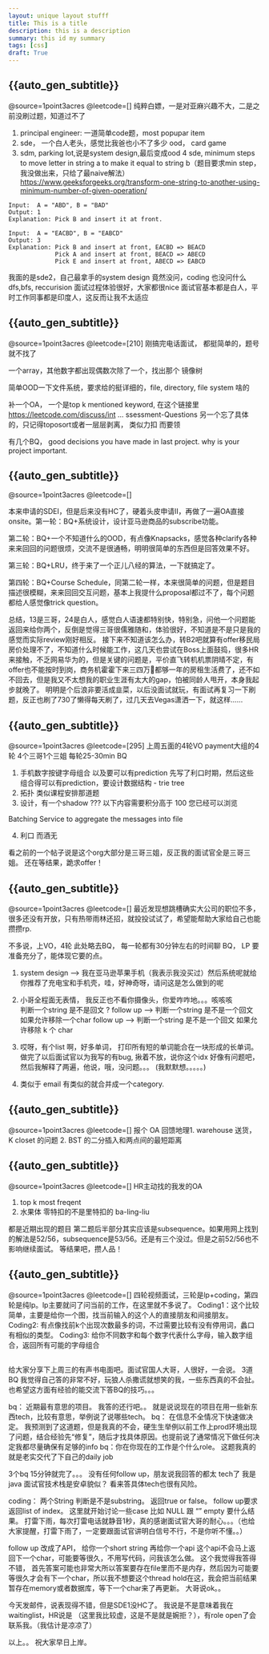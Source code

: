 ```yaml
---
layout: unique layout stufff
title: This is a title
description: this is a description
summary: this id my summary
tags: [css]
draft: True
---
```


## {{auto_gen_subtitle}}
@source=1point3acres
@leetcode=[]
纯粹白嫖，一是对亚麻兴趣不大，二是之前没刷过题，知道过不了

1. principal engineer:  一道简单code题，most popupar item
2. sde， 一个白人老头，感觉比我爸也小不了多少 ood， card game
3. sdm, parking lot,说是system design,最后变成ood
4 sde, minimum steps to move letter in string a to make it equal to string b（题目要求min step，我没做出来，只给了最naive解法）
https://www.geeksforgeeks.org/transform-one-string-to-another-using-minimum-number-of-given-operation/
```
Input:  A = "ABD", B = "BAD"
Output: 1
Explanation: Pick B and insert it at front.

Input:  A = "EACBD", B = "EABCD"
Output: 3
Explanation: Pick B and insert at front, EACBD => BEACD
             Pick A and insert at front, BEACD => ABECD
             Pick E and insert at front, ABECD => EABCD
```
我面的是sde2，自己最拿手的system design 竟然没问，coding 也没问什么dfs,bfs, reccurision
面试过程体验很好，大家都很nice
面试官基本都是白人，平时工作同事都是印度人，这反而让我不太适应


## {{auto_gen_subtitle}}
@source=1point3acres
@leetcode=[210]
刚搞完电话面试， 都挺简单的，题号就不找了

一个array，其他数字都出现偶数次除了一个，找出那个
镜像树

简单OOD一下文件系统，要求给的挺详细的，file, directory, file system 啥的

补一个OA，
一个是top k mentioned keyword, 在这个链接里
https://leetcode.com/discuss/int ... ssessment-Questions
另一个忘了具体的，只记得toposort或者一层层剥离， 类似力扣 而要领

有几个BQ， good decisions you have made in last project. why is your project important. 


## {{auto_gen_subtitle}}
@source=1point3acres
@leetcode=[]

 本来申请的SDEI，但是后来没有HC了，硬着头皮申请II，再做了一遍OA直接onsite。第一轮：BQ+系统设计，设计亚马逊商品的subscribe功能。

第二轮：BQ+一个不知道什么的OOD，有点像Knapsacks，感觉各种clarify各种来来回回的问题很烦，交流不是很通畅，明明很简单的东西但是回答效果不好。

第三轮：BQ+LRU，终于来了一个正儿八经的算法，一下就搞定了。

第四轮：BQ+Course Schedule，同第二轮一样，本来很简单的问题，但是题目描述很模糊，来来回回交互问题，基本上我提什么proposal都过不了，每个问题都给人感觉像trick question。

总结，13是三哥，24是白人，感觉白人语速都特别快，特别急，问他一个问题能返回来给你两个，反倒是觉得三哥很儒雅随和，体验很好，不知道是不是只是我的感觉而实际review刚好相反。
接下来不知道该怎么办，转B2吧就算有offer移民局房价处理不了，不知道什么时候能工作，这几天也尝试在Boss上面鼓捣，很多HR来接触，不乏网易华为的，但是关键的问题是，平价直飞转机机票阴晴不定，有offer也不能按时到岗，商务机霍霍下来三四万🔪都够一年的房租生活费了，还不如不回去，但是我又不太想我的职业生涯有太大的gap，怕被同龄人甩开，本身我起步就晚了。
明明是个后浪非要活成韭菜，以后没面试就玩，有面试再复习一下刷题，反正也刷了730了懒得每天刷了，过几天去Vegas潇洒一下，就这样……

## {{auto_gen_subtitle}}
@source=1point3acres
@leetcode=[295]
上周五面的4轮VO payment大组的4轮 4个三哥1个三姐
每轮25-30min BQ
1. 手机数字按键字母组合 以及要可以有prediction 先写了利口时期，然后这些组合得可以有prediction，要设计数据结构 - trie tree
2. 拓扑  类似课程安排那道题
3. 设计，有一个shadow  ???
以下内容需要积分高于 100 您已经可以浏览

Batching Service to aggregate the messages into file


4. 利口 而酒无

看之前的一个帖子说是这个org大部分是三哥三姐，反正我的面试官全是三哥三姐。
还在等结果，跪求offer！

## {{auto_gen_subtitle}}
@source=1point3acres
@leetcode=[]
最近发现想跳槽确实大公司的职位不多，很多还没有开放，只有热带雨林还招，就投投试试了，希望能帮助大家给自己也能攒攒rp.

不多说，上VO，4轮
此处略去BQ， 每一轮都有30分钟左右的时间聊 BQ， LP 要准备充分了，能体现它要的点。
1. system design --> 我在亚马逊苹果手机（我表示我没买过）然后系统呢就给你推荐了充电宝和手机壳，哇，好神奇呀，请问这是怎么做到的呢
2. 小哥全程面无表情， 我反正也不看你摄像头，你爱咋咋地。。。咳咳咳  
判断一个string 是不是回文 ?
    follow up  --> 判断一个string 是不是一个回文 如果允许移除一个char
    follow up --> 判断一个string 是不是一个回文 如果允许移除 k 个 char

3. 哎呀，有个list 啊，好多单词， 打印所有短的单词能合在一块形成的长单词。
做完了以后面试官以为我写的有bug, 揪着不放，说你这个idx 好像有问题吧，然后我解释了两遍，他说，哦，没问题。。。
(我默默想。。。。。)

4. 类似于 email 有类似的就合并成一个category. 


## {{auto_gen_subtitle}}
@source=1point3acres
@leetcode=[]
报个 OA 回馈地理1. warehouse 送货， K closet 的问题
2. BST 的二分插入和两点间的最短距离

## {{auto_gen_subtitle}}
@source=1point3acres
@leetcode=[]
HR主动找的我发的OA
1. top k most freqent
2. 水果体 零特扣的不是里特扣的 ba-ling-liu

都是近期出现的题目
第二题后半部分其实应该是subsequence。如果用网上找到的解法是52/56，subsequence是53/56。还是有三个没过。但是之前52/56也不影响继续面试。
等结果吧，攒人品！

## {{auto_gen_subtitle}}
@source=1point3acres
@leetcode=[]
 四轮视频面试，三轮是lp+coding，第四轮是纯lp。lp主要就问了问当前的工作，在这里就不多说了。
Coding1：这个比较简单，主要是给你一个图，找当前输入的这个人的直接朋友和间接朋友。
Coding2: 有点像找前k个出现次数最多的词，不过需要比较有没有停用词，蠡口有相似的类型。
Coding3: 给你不同数字和每个数字代表什么字母，输入数字组合，返回所有可能的字母组合

## 
给大家分享下上周三的有声书电面吧。面试官国人大哥，人很好，一会说。
3道BQ 我觉得自己答的非常不好，玩狼人杀撒谎就想笑的我，一些东西真的不会扯。也希望这方面有经验的能交流下答BQ的技巧。。。

bq： 近期最有意思的项目。 我答的还行吧。。 就是说说现在的项目在用一些新东西tech，比较有意思，举例说了说哪些tech。
bq： 在信息不全情况下快速做决定。 我预测到了这道题，但是我真的不会，硬生生举例以前工作上prod环境出现了问题，结合经验先“修复”，随后才找具体原因。也提前说了通常情况下做任何决定我都尽量确保有足够的info
bq：你在你现在的工作是个什么role。 这题我真的就是老实交代了下自己的daily job

3个bq 15分钟就完了。。。 没有任何follow up，朋友说我回答的都太 tech了 我是java 面试官技术栈是安卓貌似？ 看来答具体tech也很有风险。

coding：
两个String 判断是不是substring。 返回true or false。 follow up要求返回list of index。 这里就开始讨论一些case 比如 NULL 跟 “” empty 要什么结果。
打雷下雨，每次打雷电话就静音1秒，真的感谢面试官大哥的耐心。。。（也给大家提醒，打雷下雨了，一定要跟面试官讲明白信号不行，不是你听不懂。。）

follow up
改成了API， 给你一个short string 再给你一个api 这个api不会马上返回下一个char，可能要等很久，不用写代码，问我该怎么做。
这个我觉得我答得不错， 首先答案可能也非常大所以答案要存在file里而不是内存，然后因为可能要等很久才会有下一个char，所以我不想要这个thread hold在这，我会把当前结果暂存在memory或者数据库，等下一个char来了再更新。 大哥说ok。。

今天发邮件，说表现得不错，但是SDE1没HC了。 我说是不是意味着我在waitinglist，HR说是 （这里我比较虚，这是不是就是婉拒？），有role open了会联系我。（我估计是凉凉了）

以上。。 祝大家早日上岸。
